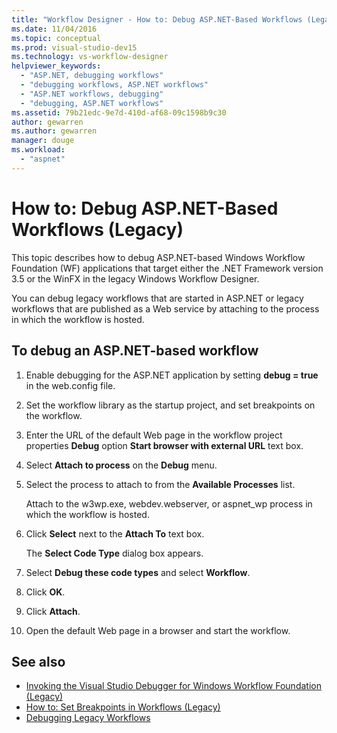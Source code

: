 ```yaml
---
title: "Workflow Designer - How to: Debug ASP.NET-Based Workflows (Legacy)"
ms.date: 11/04/2016
ms.topic: conceptual
ms.prod: visual-studio-dev15
ms.technology: vs-workflow-designer
helpviewer_keywords:
  - "ASP.NET, debugging workflows"
  - "debugging workflows, ASP.NET workflows"
  - "ASP.NET workflows, debugging"
  - "debugging, ASP.NET workflows"
ms.assetid: 79b21edc-9e7d-410d-af68-09c1598b9c30
author: gewarren
ms.author: gewarren
manager: douge
ms.workload:
  - "aspnet"
---
```

# How to: Debug ASP.NET-Based Workflows (Legacy)

This topic describes how to debug ASP.NET-based Windows Workflow Foundation (WF) applications that target either the .NET Framework version 3.5 or the WinFX in the legacy Windows Workflow Designer.

You can debug legacy workflows that are started in ASP.NET or legacy workflows that are published as a Web service by attaching to the process in which the workflow is hosted.

## To debug an ASP.NET-based workflow

1.  Enable debugging for the ASP.NET application by setting **debug = true** in the web.config file.

2.  Set the workflow library as the startup project, and set breakpoints on the workflow.

3.  Enter the URL of the default Web page in the workflow project properties **Debug** option **Start browser with external URL** text box.

4.  Select **Attach to process** on the **Debug** menu.

5.  Select the process to attach to from the **Available Processes** list.

     Attach to the w3wp.exe, webdev.webserver, or aspnet_wp process in which the workflow is hosted.

6.  Click **Select** next to the **Attach To** text box.

     The **Select Code Type** dialog box appears.

7.  Select **Debug these code types** and select **Workflow**.

8.  Click **OK**.

9. Click **Attach**.

10. Open the default Web page in a browser and start the workflow.

## See also

- [Invoking the Visual Studio Debugger for Windows Workflow Foundation (Legacy)](../workflow-designer/invoking-the-visual-studio-debugger-for-windows-workflow-foundation-legacy.md)
- [How to: Set Breakpoints in Workflows (Legacy)](../workflow-designer/how-to-set-breakpoints-in-workflows-legacy.md)
- [Debugging Legacy Workflows](../workflow-designer/debugging-legacy-workflows.md)